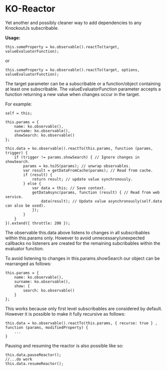 KO-Reactor
===========

Yet another and possibly cleaner way to add dependencies to any KnockoutJs subscribable.

<b>Usage:</b>

    this.someProperty = ko.observable().reactTo(target, valueEvaluatorFunction);

or

    this.someProperty = ko.observable().reactTo(target, options, valueEvaluatorFunction);

The target parameter can be a subscribable or a function/object containing at least one subscribable. The 
valueEvaluatorFunction parameter accepts a function returning a new value when changes occur in the target.

For example:
    
    self = this;

    this.params = {
        name: ko.observable(),
        surname: ko.observable(),
        showSearch: ko.observable()
    };

    this.data = ko.observable().reactTo(this.params, function (params, trigger) {
        if (trigger != params.showSearch) { // Ignore changes in showSearch.
            params = ko.toJS(params); // unwrap observables.
            var result = getDataFromCache(params); // Read from cache.
            if (result) {
                return result; // update value synchronously.
            } else {
                var data = this; // Save context.
                getDataAsync(params, function (result) { // Read from web service.
                    data(result); // Update value asynchronously(self.data can also be used).
                });
            }
        }
    }).extend({ throttle: 200 });
    
The observable this.data above listens to changes in all subscribables within this.params only. However to avoid unnecessary/unexpected 
callbacks no listeners are created for the remaining subcribables within the evaluator function.


To avoid listening to changes in this.params.showSearch our object can be rearranged as follows:

    this.params = {
        name: ko.observable(),
        surname: ko.observable(),
        show: { 
            search: ko.observable() 
        }
    };

This works because only first level subscribables are considered by default. However it is possible to make it fully 
recursive as follows:

    this.data = ko.observable().reactTo(this.params, { recurse: true } , function (params, modifiedProperty) {
        ...
    }

Pausing and resuming the reactor is also possible like so:

    this.data.pauseReactor();
    //...do work
    this.data.resumeReactor();

